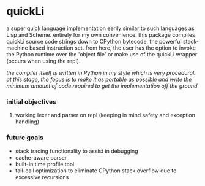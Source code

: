 # quickLi
a super quick language implementation eerily similar to such languages as Lisp and Scheme. entirely for my own convenience. this package compiles quickLi source code strings down to  CPython bytecode, the powerful stack-machine based instruction set. from here, the user has the option to invoke the Python runtime over the 'object file' or make use of the quickLi wrapper (occurs when using the repl).

*the compiler itself is written in Python in my style which is very procedural. at this stage, the focus is to make it as portable as possible and write the minimum amount of code required to get the implementation off the ground*

### initial objectives
1. working lexer and parser on repl (keeping in mind safety and exception handling)

### future goals
* stack tracing functionality to assist in debugging
* cache-aware parser
* built-in time profile tool
* tail-call optimization to eliminate CPython stack overflow due to excessive recursions
